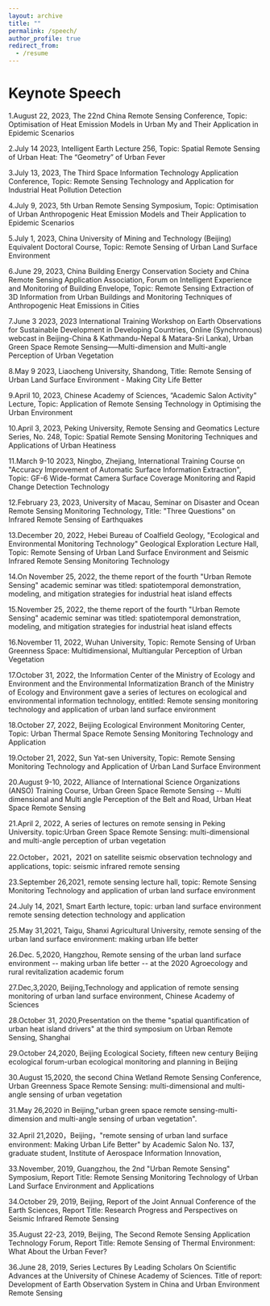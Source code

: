 ```yaml
---
layout: archive
title: ""
permalink: /speech/
author_profile: true
redirect_from:
  - /resume
---
```


# Keynote Speech
1.August 22, 2023, The 22nd China Remote Sensing Conference, Topic: Optimisation of Heat Emission Models in Urban My and Their Application in Epidemic Scenarios  

2.July 14 2023, Intelligent Earth Lecture 256, Topic: Spatial Remote Sensing of Urban Heat: The “Geometry” of Urban Fever  

3.July 13, 2023, The Third Space Information Technology Application Conference, Topic: Remote Sensing Technology and Application for Industrial Heat Pollution Detection  

4.July 9, 2023, 5th Urban Remote Sensing Symposium, Topic: Optimisation of Urban Anthropogenic Heat Emission Models and Their Application to Epidemic Scenarios  

5.July 1, 2023, China University of Mining and Technology (Beijing) Equivalent Doctoral Course, Topic: Remote Sensing of Urban Land Surface Environment  

6.June 29, 2023, China Building Energy Conservation Society and China Remote Sensing Application Association, Forum on Intelligent Experience and Monitoring of Building Envelope, Topic: Remote Sensing Extraction of 3D Information from Urban Buildings and Monitoring Techniques of Anthropogenic Heat Emissions in Cities  

7.June 3 2023, 2023 International Training Workshop on Earth Observations for Sustainable Development in Developing Countries, Online (Synchronous) webcast in Beijing-China & Kathmandu-Nepal & Matara-Sri Lanka), Urban Green Space Remote Sensing—–Multi-dimension and Multi-angle Perception of Urban Vegetation  

8.May 9 2023, Liaocheng University, Shandong, Title: Remote Sensing of Urban Land Surface Environment - Making City Life Better  

9.April 10, 2023, Chinese Academy of Sciences, “Academic Salon Activity” Lecture, Topic: Application of Remote Sensing Technology in Optimising the Urban Environment  

10.April 3, 2023, Peking University, Remote Sensing and Geomatics Lecture Series, No. 248, Topic: Spatial Remote Sensing Monitoring Techniques and Applications of Urban Heatiness  

11.March 9-10 2023, Ningbo, Zhejiang, International Training Course on "Accuracy Improvement of Automatic Surface Information Extraction", Topic: GF-6 Wide-format Camera Surface Coverage Monitoring and Rapid Change Detection Technology  

12.February 23, 2023, University of Macau, Seminar on Disaster and Ocean Remote Sensing Monitoring Technology, Title: "Three Questions" on Infrared Remote Sensing of Earthquakes  

13.December 20, 2022, Hebei Bureau of Coalfield Geology, "Ecological and Environmental Monitoring Technology" Geological Exploration Lecture Hall, Topic: Remote Sensing of Urban Land Surface Environment and Seismic Infrared Remote Sensing Monitoring Technology  

14.On November 25, 2022, the theme report of the fourth "Urban Remote Sensing" academic seminar was titled: spatiotemporal demonstration, modeling, and mitigation strategies for industrial heat island effects  

15.November 25, 2022, the theme report of the fourth "Urban Remote Sensing" academic seminar was titled: spatiotemporal demonstration, modeling, and mitigation strategies for industrial heat island effects  

16.November 11, 2022, Wuhan University, Topic: Remote Sensing of Urban Greenness Space: Multidimensional, Multiangular Perception of Urban Vegetation  

17.October 31, 2022, the Information Center of the Ministry of Ecology and Environment and the Environmental Informatization Branch of the Ministry of Ecology and Environment gave a series of lectures on ecological and environmental information technology, entitled: Remote sensing monitoring technology and application of urban land surface environment  

18.October 27, 2022, Beijing Ecological Environment Monitoring Center, Topic: Urban Thermal Space Remote Sensing Monitoring Technology and Application  

19.October 21, 2022, Sun Yat-sen University, Topic: Remote Sensing Monitoring Technology and Application of Urban Land Surface Environment  

20.August 9-10, 2022, Alliance of International Science Organizations (ANSO) Training Course, Urban Green Space Remote Sensing -- Multi dimensional and Multi angle Perception of the Belt and Road, Urban Heat Space Remote Sensing  

21.April 2, 2022, A series of lectures on remote sensing in Peking University.  topic:Urban Green Space Remote Sensing: multi-dimensional and multi-angle perception of urban vegetation  

22.October，2021，2021 on satellite seismic observation technology and applications, topic: seismic infrared remote sensing  

23.September 26,2021, remote sensing lecture hall, topic: Remote Sensing Monitoring Technology and application of urban land surface environment  

24.July 14, 2021, Smart Earth lecture, topic: urban land surface environment remote sensing detection technology and application  

25.May 31,2021, Taigu, Shanxi Agricultural University, remote sensing of the urban land surface environment: making urban life better  

26.Dec. 5,2020, Hangzhou, Remote sensing of the urban land surface environment -- making urban life better -- at the 2020 Agroecology and rural revitalization academic forum  

27.Dec,3,2020, Beijing,Technology and application of remote sensing monitoring of urban land surface environment, Chinese Academy of Sciences  

28.October 31, 2020,Presentation on the theme "spatial quantification of urban heat island drivers" at the third symposium on Urban Remote Sensing, Shanghai

29.October 24,2020, Beijing Ecological Society, fifteen new century Beijing ecological forum-urban ecological monitoring and planning in Beijing  

30.August 15,2020, the second China Wetland Remote Sensing Conference, Urban Greenness Space Remote Sensing: multi-dimensional and multi-angle sensing of urban vegetation  

31.May 26,2020 in Beijing,"urban green space remote sensing-multi-dimension and multi-angle sensing of urban vegetation".  

32.April 21,2020，Beijing，"remote sensing of urban land surface environment: Making Urban Life Better" by Academic Salon No. 137, graduate student, Institute of Aerospace Information Innovation,  

33.November, 2019, Guangzhou, the 2nd "Urban Remote Sensing" Symposium, Report Title: Remote Sensing Monitoring Technology of Urban Land Surface Environment and Applications  

34.October 29, 2019, Beijing, Report of the Joint Annual Conference of the Earth Sciences, Report Title: Research Progress and Perspectives on Seismic Infrared Remote Sensing  

35.August 22-23, 2019, Beijing, The Second Remote Sensing Application Technology Forum, Report Title: Remote Sensing of Thermal Environment: What About the Urban Fever?  

36.June 28, 2019, Series Lectures By Leading Scholars On Scientific Advances at the University of Chinese Academy of Sciences. Title of report: Development of Earth Observation System in China and Urban Environment Remote Sensing


